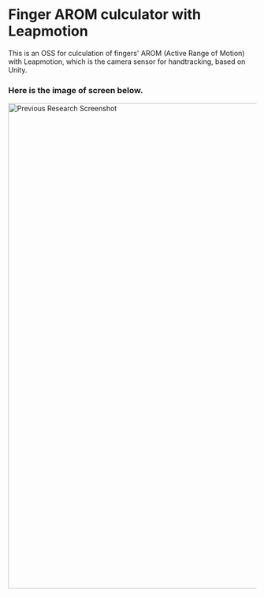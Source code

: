 # Finger AROM culculator with Leapmotion

This is an OSS for culculation of fingers' AROM (Active Range of Motion) with Leapmotion, which is the camera sensor for handtracking, based on Unity.

### Here is the image of screen below.
<img width="985" alt="Previous Research Screenshot" src="https://github.com/user-attachments/assets/0626df96-de64-4f48-be48-826d8e75ce3f" />
